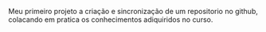 Meu primeiro projeto a criação e sincronização de um repositorio no github, colacando em pratica os conhecimentos adiquiridos no curso.
